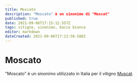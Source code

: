 ```yaml
---
title: Moscato
description: "Moscato" è un sinonimo di "Muscat"
published: true
date: 2021-09-06T17:15:12.557Z
tags: vitigno, sinonimo, bacca bianca
editor: markdown
dateCreated: 2021-09-06T17:12:50.588Z
---
```


# Moscato

"Moscato" è un sinonimo utilizzato in Italia per il vitigno [Muscat](/vitigni/Francia/bacca-bianca/muscat).